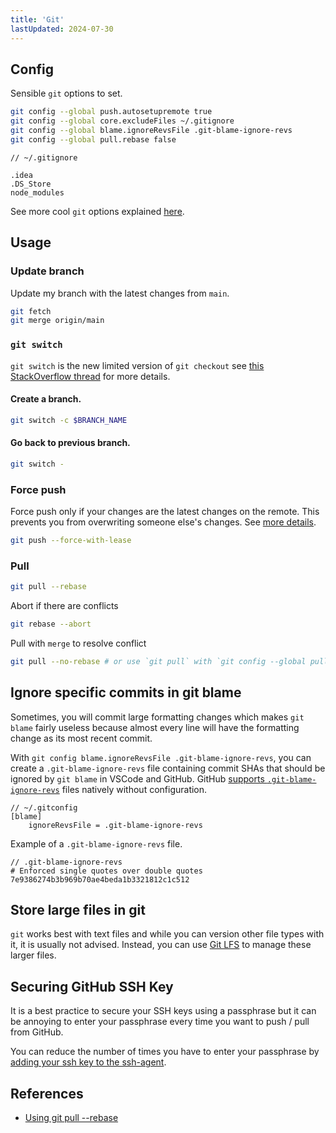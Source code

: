 ```yaml
---
title: 'Git'
lastUpdated: 2024-07-30
---
```


## Config

Sensible `git` options to set.

```sh
git config --global push.autosetupremote true
git config --global core.excludeFiles ~/.gitignore
git config --global blame.ignoreRevsFile .git-blame-ignore-revs
git config --global pull.rebase false
```

```
// ~/.gitignore

.idea
.DS_Store
node_modules
```

See more cool `git` options explained [here](https://jvns.ca/blog/2024/02/16/popular-git-config-options/#core-excludesfile-a-global-gitignore).

## Usage

### Update branch

Update my branch with the latest changes from `main`.

```sh
git fetch
git merge origin/main
```

### `git switch`

`git switch` is the new limited version of `git checkout` see [this StackOverflow thread](https://stackoverflow.com/questions/57265785/whats-the-difference-between-git-switch-and-git-checkout-branch) for more details.

#### Create a branch.

```sh
git switch -c $BRANCH_NAME
```

#### Go back to previous branch.

```sh
git switch -
```

### Force push

Force push only if your changes are the latest changes on the remote. This prevents you from overwriting someone else's changes. See [more details](https://blog.gitbutler.com/git-tips-2-new-stuff-in-git/).

```sh
git push --force-with-lease
```

### Pull

```sh
git pull --rebase
```

Abort if there are conflicts

```sh
git rebase --abort
```

Pull with `merge` to resolve conflict

```sh
git pull --no-rebase # or use `git pull` with `git config --global pull.rebase false`
```

## Ignore specific commits in git blame

Sometimes, you will commit large formatting changes which makes `git blame` fairly useless because almost every line will have the formatting change as its most recent commit.

With `git config blame.ignoreRevsFile .git-blame-ignore-revs`, you can create a `.git-blame-ignore-revs` file containing commit SHAs that should be ignored by `git blame` in VSCode and GitHub. GitHub [supports `.git-blame-ignore-revs`](https://docs.github.com/en/repositories/working-with-files/using-files/viewing-a-file#ignore-commits-in-the-blame-view) files natively without configuration.

```
// ~/.gitconfig
[blame]
    ignoreRevsFile = .git-blame-ignore-revs
```

Example of a `.git-blame-ignore-revs` file.

```
// .git-blame-ignore-revs
# Enforced single quotes over double quotes
7e9386274b3b969b70ae4beda1b3321812c1c512
```

## Store large files in git

`git` works best with text files and while you can version other file types with it, it is usually not advised. Instead, you can use [Git LFS](https://git-lfs.com/) to manage these larger files.

## Securing GitHub SSH Key

It is a best practice to secure your SSH keys using a passphrase but it can be annoying to enter your passphrase every time you want to push / pull from GitHub.

You can reduce the number of times you have to enter your passphrase by [adding your ssh key to the ssh-agent](https://docs.github.com/en/authentication/connecting-to-github-with-ssh/generating-a-new-ssh-key-and-adding-it-to-the-ssh-agent#adding-your-ssh-key-to-the-ssh-agent).

## References

- [Using git pull --rebase](https://www.youtube.com/watch?v=xN1-2p06Urc)
